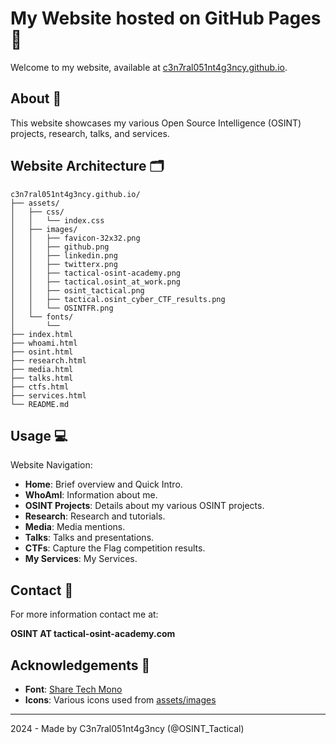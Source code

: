 # My Website hosted on GitHub Pages 🚀

Welcome to my website, available at [c3n7ral051nt4g3ncy.github.io](https://c3n7ral051nt4g3ncy.github.io).

## About 📖

This website showcases my various Open Source Intelligence (OSINT) projects, research, talks, and services.

## Website Architecture 🗂️

```
c3n7ral051nt4g3ncy.github.io/
├── assets/
│   ├── css/
│   │   └── index.css
│   ├── images/
│   │   ├── favicon-32x32.png
│   │   ├── github.png
│   │   ├── linkedin.png
│   │   ├── twitterx.png
│   │   ├── tactical-osint-academy.png
│   │   ├── tactical.osint_at_work.png
│   │   ├── osint_tactical.png
│   │   ├── tactical.osint_cyber_CTF_results.png
│   │   └── OSINTFR.png
│   └── fonts/
│       └── 
├── index.html
├── whoami.html
├── osint.html
├── research.html
├── media.html
├── talks.html
├── ctfs.html
├── services.html
└── README.md
```

## Usage 💻

Website Navigation:

- **Home**: Brief overview and Quick Intro.
- **WhoAmI**: Information about me.
- **OSINT Projects**: Details about my various OSINT projects.
- **Research**: Research and tutorials.
- **Media**: Media mentions.
- **Talks**: Talks and presentations.
- **CTFs**: Capture the Flag competition results.
- **My Services**: My Services.

## Contact 📧

For more information contact me at:

**OSINT AT tactical-osint-academy.com**

## Acknowledgements 🙏

- **Font**: [Share Tech Mono](https://fonts.google.com/specimen/Share+Tech+Mono)
- **Icons**: Various icons used from [assets/images](./assets/images)

---

2024 - Made by C3n7ral051nt4g3ncy (@OSINT_Tactical)
